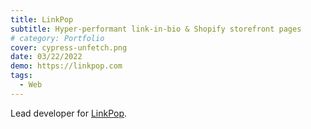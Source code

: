 ```yaml
---
title: LinkPop
subtitle: Hyper-performant link-in-bio & Shopify storefront pages
# category: Portfolio
cover: cypress-unfetch.png
date: 03/22/2022
demo: https://linkpop.com
tags:
  - Web
---
```


Lead developer for [LinkPop](https://linkpop.com).
